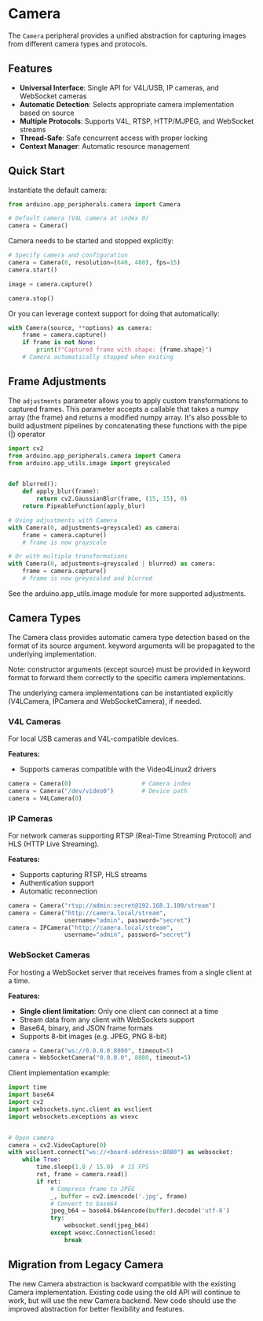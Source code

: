 # Camera

The `Camera` peripheral provides a unified abstraction for capturing images from different camera types and protocols.

## Features

- **Universal Interface**: Single API for V4L/USB, IP cameras, and WebSocket cameras
- **Automatic Detection**: Selects appropriate camera implementation based on source
- **Multiple Protocols**: Supports V4L, RTSP, HTTP/MJPEG, and WebSocket streams
- **Thread-Safe**: Safe concurrent access with proper locking
- **Context Manager**: Automatic resource management

## Quick Start

Instantiate the default camera:
```python
from arduino.app_peripherals.camera import Camera

# Default camera (V4L camera at index 0)
camera = Camera()
```

Camera needs to be started and stopped explicitly:

```python
# Specify camera and configuration
camera = Camera(0, resolution=(640, 480), fps=15)
camera.start()

image = camera.capture()

camera.stop()
```

Or you can leverage context support for doing that automatically:
```python
with Camera(source, **options) as camera:
    frame = camera.capture()
    if frame is not None:
        print(f"Captured frame with shape: {frame.shape}")
    # Camera automatically stopped when exiting
```

## Frame Adjustments

The `adjustments` parameter allows you to apply custom transformations to captured frames. This parameter accepts a callable that takes a numpy array (the frame) and returns a modified numpy array. It's also possible to build adjustment pipelines by concatenating these functions with the pipe (|) operator

```python
import cv2
from arduino.app_peripherals.camera import Camera
from arduino.app_utils.image import greyscaled


def blurred():
    def apply_blur(frame):
        return cv2.GaussianBlur(frame, (15, 15), 0)
    return PipeableFunction(apply_blur)

# Using adjustments with Camera
with Camera(0, adjustments=greyscaled) as camera:
    frame = camera.capture()
    # frame is now grayscale

# Or with multiple transformations
with Camera(0, adjustments=greyscaled | blurred) as camera:
    frame = camera.capture()
    # frame is now greyscaled and blurred
```

See the arduino.app_utils.image module for more supported adjustments.

## Camera Types
The Camera class provides automatic camera type detection based on the format of its source argument. keyword arguments will be propagated to the underlying implementation.

Note: constructor arguments (except source) must be provided in keyword format to forward them correctly to the specific camera implementations.

The underlying camera implementations can be instantiated explicitly (V4LCamera, IPCamera and WebSocketCamera), if needed.

### V4L Cameras
For local USB cameras and V4L-compatible devices.

**Features:**
- Supports cameras compatible with the Video4Linux2 drivers

```python
camera = Camera(0)                    # Camera index
camera = Camera("/dev/video0")        # Device path
camera = V4LCamera(0)
```

### IP Cameras
For network cameras supporting RTSP (Real-Time Streaming Protocol) and HLS (HTTP Live Streaming).

**Features:**
- Supports capturing RTSP, HLS streams
- Authentication support
- Automatic reconnection

```python
camera = Camera("rtsp://admin:secret@192.168.1.100/stream")
camera = Camera("http://camera.local/stream",
                username="admin", password="secret")
camera = IPCamera("http://camera.local/stream", 
                username="admin", password="secret")
```

### WebSocket Cameras
For hosting a WebSocket server that receives frames from a single client at a time.

**Features:**
- **Single client limitation**: Only one client can connect at a time
- Stream data from any client with WebSockets support
- Base64, binary, and JSON frame formats
- Supports 8-bit images (e.g. JPEG, PNG 8-bit)

```python
camera = Camera("ws://0.0.0.0:8080", timeout=5)
camera = WebSocketCamera("0.0.0.0", 8080, timeout=5)
```

Client implementation example:
```python
import time
import base64
import cv2
import websockets.sync.client as wsclient
import websockets.exceptions as wsexc


# Open camera
camera = cv2.VideoCapture(0)
with wsclient.connect("ws://<board-address>:8080") as websocket:
    while True:
        time.sleep(1.0 / 15.0)  # 15 FPS
        ret, frame = camera.read()
        if ret:
            # Compress frame to JPEG
            _, buffer = cv2.imencode('.jpg', frame)
            # Convert to base64
            jpeg_b64 = base64.b64encode(buffer).decode('utf-8')
            try:
                websocket.send(jpeg_b64)
            except wsexc.ConnectionClosed:
                break
```

## Migration from Legacy Camera

The new Camera abstraction is backward compatible with the existing Camera implementation. Existing code using the old API will continue to work, but will use the new Camera backend. New code should use the improved abstraction for better flexibility and features.
